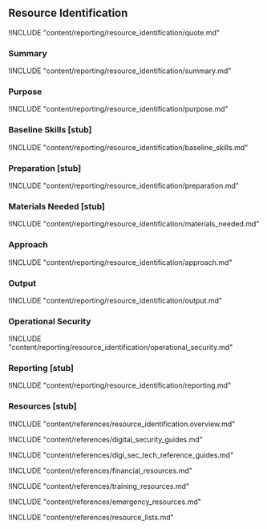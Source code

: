 ## Resource Identification

!INCLUDE "content/reporting/resource_identification/quote.md"

### Summary

!INCLUDE "content/reporting/resource_identification/summary.md"

### Purpose

!INCLUDE "content/reporting/resource_identification/purpose.md"

### Baseline Skills [stub]

!INCLUDE "content/reporting/resource_identification/baseline_skills.md"

### Preparation [stub]

!INCLUDE "content/reporting/resource_identification/preparation.md"

### Materials Needed [stub]

!INCLUDE "content/reporting/resource_identification/materials_needed.md"

### Approach

!INCLUDE "content/reporting/resource_identification/approach.md"

### Output

!INCLUDE "content/reporting/resource_identification/output.md"

### Operational Security

!INCLUDE "content/reporting/resource_identification/operational_security.md"

### Reporting [stub]

!INCLUDE "content/reporting/resource_identification/reporting.md"

### Resources [stub]

!INCLUDE "content/references/resource_identification.overview.md"

!INCLUDE "content/references/digital_security_guides.md"

!INCLUDE "content/references/digi_sec_tech_reference_guides.md"

!INCLUDE "content/references/financial_resources.md"

!INCLUDE "content/references/training_resources.md"

!INCLUDE "content/references/emergency_resources.md"

!INCLUDE "content/references/resource_lists.md"
